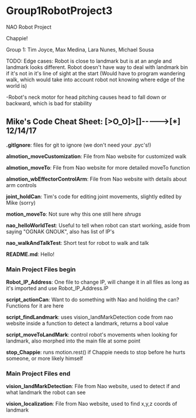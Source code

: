 # Group1RobotProject3
NAO Robot Project

Chappie!

Group 1: Tim Joyce, Max Medina, Lara Nunes, Michael Sousa

TODO: Edge cases: Robot is close to landmark but is at an angle and landmark looks different. Robot doesn't have way to deal with landmark bin if it's not in it's line of sight at the start (Would have to program wandering walk, which would take into account robot not knowing where edge of the world is)

-Robot's neck motor for head pitching causes head to fall down or backward, which is bad for stability

## Mike's Code Cheat Sheet: [>O_O]>[]----->[*]  12/14/17 ##

**.gitIgnore**: files for git to ignore (we don't need your .pyc's!)

**almotion_moveCustomization**: File from Nao website for customized walk

**almotion_moveTo**: File from Nao website for more detailed moveTo function

**almotion_wbEffectorControlArm**: File from Nao website with details about arm controls

**joint_holdCan**: Tim's code for editing joint movements, slightly edited by Mike (sorry)

**motion_moveTo**: Not sure why this one still here *shrugs*

**nao_helloWorldTest**: Useful to tell when robot can start working, aside from saying "OGNAK GNOUK", also has list of IP's

**nao_walkAndTalkTest**: Short test for robot to walk and talk

**README.md**: Hello!

### Main Project Files begin ###

**Robot_IP_Address**: One file to change IP, will change it in all files as long as it's imported and use Robot_IP_Address.IP

**script_actionCan**: Want to do something with Nao and holding the can? Functions for it are here

**script_findLandmark**: uses vision_landMarkDetection code from nao website inside a function to detect a landmark, returns a bool value

**script_moveToLandMark**: control robot's movements when looking for landmark, also morphed into the main file at some point

**stop_Chappie**: runs motion.rest() if Chappie needs to stop before he hurts someone, or more likely himself

### Main Project Files end ###

**vision_landMarkDetection**: File from Nao website, used to detect if and what landmark the robot can see

**vision_localization**: File from Nao website, used to find x,y,z coords of landmark
